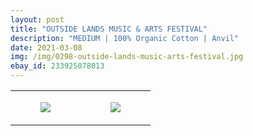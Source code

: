 ```yaml
---
layout: post
title: "OUTSIDE LANDS MUSIC & ARTS FESTIVAL"
description: "MEDIUM | 100% Organic Cotton | Anvil"
date: 2021-03-08
img: /img/0298-outside-lands-music-arts-festival.jpg
ebay_id: 233925078013
---
```




<table style="width:100%;"><tr><td style="vertical-align:top;">
      <figure class="tmblr-full" data-orig-height="2048" data-orig-width="1365" data-orig-src="https://concertshirts.netlify.app/shirts/0298/0298-01.jpg"><img src="https://64.media.tumblr.com/ee55f008bb33dc75e219ba51af096fb3/ac32a0de77e3672e-e5/s540x810/fc957af4f171c0c1528c0e2e2a8efd08b35b7828.jpg" data-orig-height="2048" data-orig-width="1365" data-orig-src="https://concertshirts.netlify.app/shirts/0298/0298-01.jpg"/></figure></td>
    <td style="vertical-align:top;">
      <figure class="tmblr-full" data-orig-height="2048" data-orig-width="1365" data-orig-src="https://concertshirts.netlify.app/shirts/0298/0298-02.jpg"><img src="https://64.media.tumblr.com/3023742f146a0e60c6db3594cad751c2/ac32a0de77e3672e-62/s540x810/541ae96ef69e7b212f6eb01137f7d6d1629fddcf.jpg" data-orig-height="2048" data-orig-width="1365" data-orig-src="https://concertshirts.netlify.app/shirts/0298/0298-02.jpg"/></figure></td>
  </tr></table>

